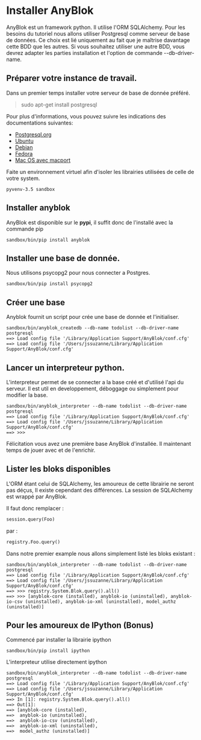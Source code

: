# Installer AnyBlok 

AnyBlok est un framework python. Il utilise l'ORM SQLAlchemy. Pour les
besoins du tutoriel nous allons utiliser Postgresql comme serveur de
base de données. Ce choix est lié uniquement au fait que je maîtrise
davantage cette BDD que les autres. Si vous souhaitez utiliser une
autre BDD, vous devrez adapter les parties installation et l'option
de commande --db-driver-name. 


## Préparer votre instance de travail.

Dans un premier temps installer votre serveur de base de donnée préféré.

> sudo apt-get install postgresql

Pour plus d'informations, vous pouvez suivre les indications des
documentations suivantes:

* [Postgresql.org](https://www.postgresql.org/download/)
* [Ubuntu](https://doc.ubuntu-fr.org/postgresql)
* [Debian](https://wiki.debian.org/PostgreSql)
* [Fedora][pg_fedora]
* [Mac OS avec macport][pg_mac]

Faite un environnement virtuel afin d'isoler les librairies utilisées
de celle de votre system.

```
pyvenv-3.5 sandbox
```


## Installer anyblok

AnyBlok est disponible sur le **pypi**, il suffit donc de l'installé
avec la commande pip

```
sandbox/bin/pip install anyblok
```


## Installer une base de donnée.

Nous utilisons psycopg2 pour nous connecter a Postgres.

```
sandbox/bin/pip install psycopg2
```


## Créer une base

Anyblok fournit un script pour crée une base de donnée et l'initialiser. 

```
sandbox/bin/anyblok_createdb --db-name todolist --db-driver-name postgresql
==> Load config file '/Library/Application Support/AnyBlok/conf.cfg'
==> Load config file '/Users/jssuzanne/Library/Application Support/AnyBlok/conf.cfg'
```


## Lancer un interpreteur python.

L'interpreteur permet de se connecter a la base créé et d'utilisé
l'api du serveur. Il est util en developpement, déboggage ou simplement
pour modifier la base.

```
sandbox/bin/anyblok_interpreter --db-name todolist --db-driver-name postgresql
==> Load config file '/Library/Application Support/AnyBlok/conf.cfg'
==> Load config file '/Users/jssuzanne/Library/Application Support/AnyBlok/conf.cfg'
==> >>>
```

Félicitation vous avez une première base AnyBlok d'installée. Il maintenant temps
de jouer avec et de l'enrichir.


## Lister les bloks disponibles

L'ORM étant celui de SQLAlchemy, les amoureux de cette librairie ne
seront pas déçus, Il existe cependant des différences. La session de
SQLAlchemy est wrappé par AnyBlok.

Il faut donc remplacer :

```python
session.query(Foo)
```

par :

```python
registry.Foo.query()
```

Dans notre premier example nous allons simplement listé les bloks
existant :

```
sandbox/bin/anyblok_interpreter --db-name todolist --db-driver-name postgresql
==> Load config file '/Library/Application Support/AnyBlok/conf.cfg'
==> Load config file '/Users/jssuzanne/Library/Application Support/AnyBlok/conf.cfg'
==> >>> registry.System.Blok.query().all()
==> >>> [anyblok-core (installed), anyblok-io (uninstalled), anyblok-io-csv (uninstalled), anyblok-io-xml (uninstalled), model_authz (uninstalled)]
```

## Pour les amoureux de IPython (Bonus)

Commencé par installer la librairie ipython

```
sandbox/bin/pip install ipython
```

L'interpreteur utilise directement ipython

```
sandbox/bin/anyblok_interpreter --db-name todolist --db-driver-name postgresql
==> Load config file '/Library/Application Support/AnyBlok/conf.cfg'
==> Load config file '/Users/jssuzanne/Library/Application Support/AnyBlok/conf.cfg'
==> In [1]: registry.System.Blok.query().all()
==> Out[1]:
==> [anyblok-core (installed),
==>  anyblok-io (uninstalled),
==>  anyblok-io-csv (uninstalled),
==>  anyblok-io-xml (uninstalled),
==>  model_authz (uninstalled)]
```

[pg_fedora]: http://doc.fedora-fr.org/wiki/Installation_et_configuration_de_PostgreSQL
[pg_mac]: https://coderwall.com/p/xezzaa/install-postgresql-9-2-on-os-x-mountain-lion
